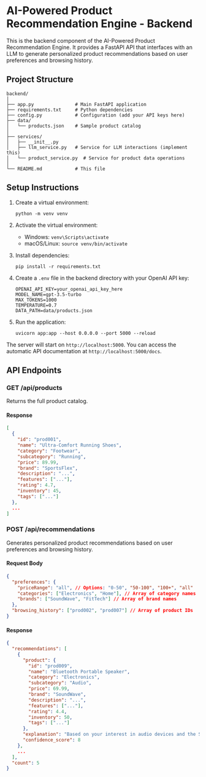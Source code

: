 # AI-Powered Product Recommendation Engine - Backend

This is the backend component of the AI-Powered Product Recommendation Engine. It provides a FastAPI API that interfaces with an LLM to generate personalized product recommendations based on user preferences and browsing history.

## Project Structure

```
backend/
│
├── app.py               # Main FastAPI application
├── requirements.txt     # Python dependencies
├── config.py            # Configuration (add your API keys here)
├── data/
│   └── products.json    # Sample product catalog
│
├── services/
│   ├── __init__.py
│   ├── llm_service.py   # Service for LLM interactions (implement this)
│   └── product_service.py  # Service for product data operations
│
└── README.md            # This file
```

## Setup Instructions

1. Create a virtual environment:
   ```
   python -m venv venv
   ```

2. Activate the virtual environment:
   - Windows: `venv\Scripts\activate`
   - macOS/Linux: `source venv/bin/activate`

3. Install dependencies:
   ```
   pip install -r requirements.txt
   ```

4. Create a `.env` file in the backend directory with your OpenAI API key:
   ```
   OPENAI_API_KEY=your_openai_api_key_here
   MODEL_NAME=gpt-3.5-turbo
   MAX_TOKENS=1000
   TEMPERATURE=0.7
   DATA_PATH=data/products.json
   ```

5. Run the application:
   ```
   uvicorn app:app --host 0.0.0.0 --port 5000 --reload
   ```

The server will start on `http://localhost:5000`. You can access the automatic API documentation at `http://localhost:5000/docs`.

## API Endpoints

### GET /api/products
Returns the full product catalog.

#### Response
```json
[
  {
    "id": "prod001",
    "name": "Ultra-Comfort Running Shoes",
    "category": "Footwear",
    "subcategory": "Running",
    "price": 89.99,
    "brand": "SportsFlex",
    "description": "...",
    "features": ["..."],
    "rating": 4.7,
    "inventory": 45,
    "tags": ["..."]
  },
  ...
]
```

### POST /api/recommendations
Generates personalized product recommendations based on user preferences and browsing history.

#### Request Body
```json
{
  "preferences": {
    "priceRange": "all", // Options: "0-50", "50-100", "100+", "all"
    "categories": ["Electronics", "Home"], // Array of category names
    "brands": ["SoundWave", "FitTech"] // Array of brand names
  },
  "browsing_history": ["prod002", "prod007"] // Array of product IDs
}
```

#### Response
```json
{
  "recommendations": [
    {
      "product": {
        "id": "prod009",
        "name": "Bluetooth Portable Speaker",
        "category": "Electronics",
        "subcategory": "Audio",
        "price": 69.99,
        "brand": "SoundWave",
        "description": "...",
        "features": ["..."],
        "rating": 4.4,
        "inventory": 50,
        "tags": ["..."]
      },
      "explanation": "Based on your interest in audio devices and the SoundWave brand...",
      "confidence_score": 8
    },
    ...
  ],
  "count": 5
}
```




